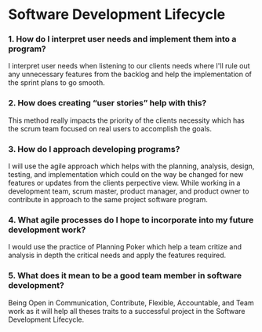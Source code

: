 # Software Development Lifecycle
### 1. How do I interpret user needs and implement them into a program?
I interpret user needs when listening to our clients needs where I'll rule out any unnecessary features from the backlog and help the implementation of the sprint plans to go smooth.

### 2. How does creating “user stories” help with this?
This method really impacts the priority of the clients necessity which has the scrum team focused on real users to accomplish the goals.

### 3. How do I approach developing programs?
I will use the agile approach which helps with the planning, analysis, design, testing, and implementation which could on the way be changed for new features or updates from the clients perpective view. While working in a development team, scrum master, product manager, and product owner to contribute in approach to the same project software program.

### 4. What agile processes do I hope to incorporate into my future development work?
I would use the practice of Planning Poker which help a team critize and analysis in depth the critical needs and apply the features required.

### 5. What does it mean to be a good team member in software development?
Being Open in Communication, Contribute, Flexible, Accountable, and Team work as it will help all theses traits to a successful project in the Software Development Lifecycle.
